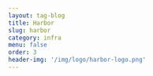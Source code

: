```yaml
---
layout: tag-blog
title: Harbor
slug: harbor
category: infra
menu: false
order: 3
header-img: '/img/logo/harbor-logo.png'
---
```

